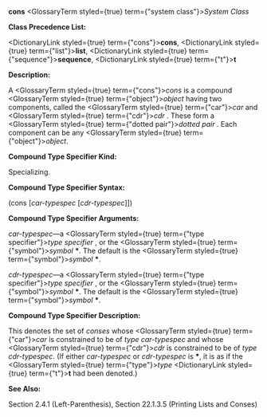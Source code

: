 **cons** <GlossaryTerm styled={true} term={"system class"}><i>System Class</i></GlossaryTerm> 



**Class Precedence List:** 



<DictionaryLink styled={true} term={"cons"}><b>cons</b></DictionaryLink>, <DictionaryLink styled={true} term={"list"}><b>list</b></DictionaryLink>, <DictionaryLink styled={true} term={"sequence"}><b>sequence</b></DictionaryLink>, <DictionaryLink styled={true} term={"t"}><b>t</b></DictionaryLink> 



**Description:** 



A <GlossaryTerm styled={true} term={"cons"}><i>cons</i></GlossaryTerm> is a compound <GlossaryTerm styled={true} term={"object"}><i>object</i></GlossaryTerm> having two components, called the <GlossaryTerm styled={true} term={"car"}><i>car</i></GlossaryTerm> and <GlossaryTerm styled={true} term={"cdr"}><i>cdr</i></GlossaryTerm> . These form a <GlossaryTerm styled={true} term={"dotted pair"}><i>dotted pair</i></GlossaryTerm> . Each component can be any <GlossaryTerm styled={true} term={"object"}><i>object</i></GlossaryTerm>. 



**Compound Type Specifier Kind:** 



Specializing. 



**Compound Type Specifier Syntax:** 



(cons [*car-typespec* [*cdr-typespec*]]) 



**Compound Type Specifier Arguments:** 



*car-typespec*—a <GlossaryTerm styled={true} term={"type specifier"}><i>type specifier</i></GlossaryTerm> , or the <GlossaryTerm styled={true} term={"symbol"}><i>symbol</i></GlossaryTerm> **\***. The default is the <GlossaryTerm styled={true} term={"symbol"}><i>symbol</i></GlossaryTerm> **\***. 



*cdr-typespec*—a <GlossaryTerm styled={true} term={"type specifier"}><i>type specifier</i></GlossaryTerm> , or the <GlossaryTerm styled={true} term={"symbol"}><i>symbol</i></GlossaryTerm> **\***. The default is the <GlossaryTerm styled={true} term={"symbol"}><i>symbol</i></GlossaryTerm> **\***. 



**Compound Type Specifier Description:** 



This denotes the set of *conses* whose <GlossaryTerm styled={true} term={"car"}><i>car</i></GlossaryTerm> is constrained to be of *type car-typespec* and whose <GlossaryTerm styled={true} term={"cdr"}><i>cdr</i></GlossaryTerm> is constrained to be of *type cdr-typespec*. (If either *car-typespec* or *cdr-typespec* is **\***, it is as if the <GlossaryTerm styled={true} term={"type"}><i>type</i></GlossaryTerm> <DictionaryLink styled={true} term={"t"}><b>t</b></DictionaryLink> had been denoted.) 



**See Also:** 



Section 2.4.1 (Left-Parenthesis), Section 22.1.3.5 (Printing Lists and Conses) 



